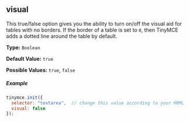 ## visual

This true/false option gives you the ability to turn on/off the visual aid for tables with no borders. If the border of a table is set to `0`, then TinyMCE adds a dotted line around the table by default.

**Type:** `Boolean`

**Default Value:** `true`

**Possible Values:** `true`, `false`

##### Example

```js
tinymce.init({
  selector: "textarea",  // change this value according to your HRML
  visual: false
});
```

